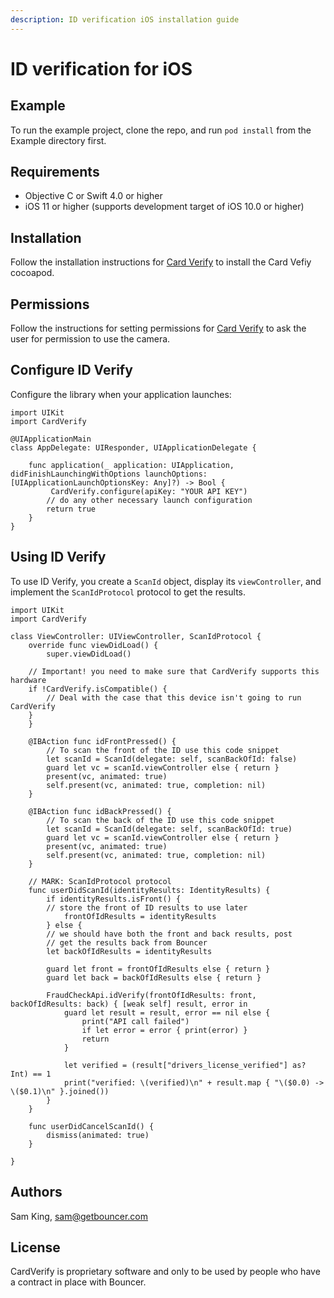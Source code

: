 ```yaml
---
description: ID verification iOS installation guide
---
```


# ID verification for iOS

## Example

To run the example project, clone the repo, and run `pod install` from the Example directory first.

## Requirements

* Objective C or Swift 4.0 or higher
* iOS 11 or higher \(supports development target of iOS 10.0 or higher\)

## Installation

Follow the installation instructions for [Card Verify](../card-verify/ios-integration-guide.md) to install the Card Vefiy cocoapod.

## Permissions

Follow the instructions for setting permissions for [Card Verify](../card-verify/ios-integration-guide.md) to ask the user for permission to use the camera.

## Configure ID Verify

Configure the library when your application launches:

```text
import UIKit
import CardVerify

@UIApplicationMain
class AppDelegate: UIResponder, UIApplicationDelegate {

    func application(_ application: UIApplication, didFinishLaunchingWithOptions launchOptions: [UIApplicationLaunchOptionsKey: Any]?) -> Bool {
    	 CardVerify.configure(apiKey: "YOUR API KEY") 
        // do any other necessary launch configuration
        return true
    }
}
```

## Using ID Verify

To use ID Verify, you create a `ScanId` object, display its `viewController`, and implement the `ScanIdProtocol` protocol to get the results.

```text
import UIKit
import CardVerify

class ViewController: UIViewController, ScanIdProtocol {
    override func viewDidLoad() {
        super.viewDidLoad()
	
	// Important! you need to make sure that CardVerify supports this hardware
	if !CardVerify.isCompatible() {
	    // Deal with the case that this device isn't going to run CardVerify
	}
    }
    
    @IBAction func idFrontPressed() {
    	// To scan the front of the ID use this code snippet
        let scanId = ScanId(delegate: self, scanBackOfId: false)
        guard let vc = scanId.viewController else { return }
        present(vc, animated: true)
        self.present(vc, animated: true, completion: nil)
    }

    @IBAction func idBackPressed() {
    	// To scan the back of the ID use this code snippet
        let scanId = ScanId(delegate: self, scanBackOfId: true)
        guard let vc = scanId.viewController else { return }
        present(vc, animated: true)
        self.present(vc, animated: true, completion: nil)
    }

    // MARK: ScanIdProtocol protocol
    func userDidScanId(identityResults: IdentityResults) {
        if identityResults.isFront() {
	    // store the front of ID results to use later
            frontOfIdResults = identityResults
        } else {
	    // we should have both the front and back results, post
	    // get the results back from Bouncer
	    let backOfIdResults = identityResults

	    guard let front = frontOfIdResults else { return }
	    guard let back = backOfIdResults else { return }
        
	    FraudCheckApi.idVerify(frontOfIdResults: front, backOfIdResults: back) { [weak self] result, error in
            guard let result = result, error == nil else {
                print("API call failed")
                if let error = error { print(error) }
                return
            }

            let verified = (result["drivers_license_verified"] as? Int) == 1
            print("verified: \(verified)\n" + result.map { "\($0.0) -> \($0.1)\n" }.joined())
        }
    }
    
    func userDidCancelScanId() {
        dismiss(animated: true)
    }

}
```

## Authors

Sam King, [sam@getbouncer.com](mailto:sam@getbouncer.com)

## License

CardVerify is proprietary software and only to be used by people who have a contract in place with Bouncer.

